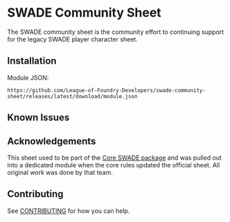 # SWADE Community Sheet

The SWADE community sheet is the community effort to continuing support for the legacy SWADE player character sheet.


## Installation

Module JSON:

```
https://github.com/League-of-Foundry-Developers/swade-community-sheet/releases/latest/download/module.json
```

## Known Issues


## Acknowledgements

This sheet used to be part of the [Core SWADE package](https://gitlab.com/peginc/swade) and was pulled out into a dedicated module when the core rules updated the official sheet. All original work was done by that team.

## Contributing

See [CONTRIBUTING](contributing.md) for how you can help.
